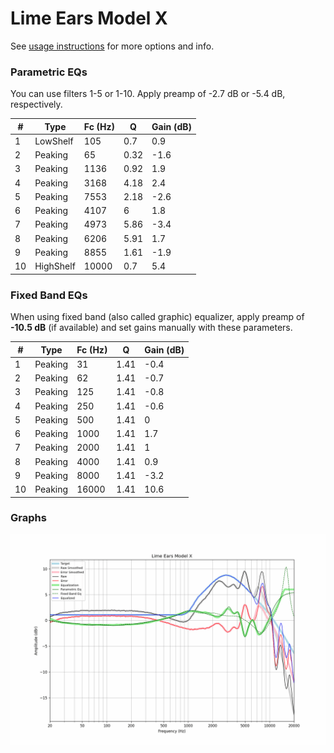 # Lime Ears Model X
See [usage instructions](https://github.com/jaakkopasanen/AutoEq#usage) for more options and info.

### Parametric EQs
You can use filters 1-5 or 1-10. Apply preamp of -2.7 dB or -5.4 dB, respectively.

|   # | Type      |   Fc (Hz) |    Q |   Gain (dB) |
|-----|-----------|-----------|------|-------------|
|   1 | LowShelf  |       105 | 0.7  |         0.9 |
|   2 | Peaking   |        65 | 0.32 |        -1.6 |
|   3 | Peaking   |      1136 | 0.92 |         1.9 |
|   4 | Peaking   |      3168 | 4.18 |         2.4 |
|   5 | Peaking   |      7553 | 2.18 |        -2.6 |
|   6 | Peaking   |      4107 | 6    |         1.8 |
|   7 | Peaking   |      4973 | 5.86 |        -3.4 |
|   8 | Peaking   |      6206 | 5.91 |         1.7 |
|   9 | Peaking   |      8855 | 1.61 |        -1.9 |
|  10 | HighShelf |     10000 | 0.7  |         5.4 |

### Fixed Band EQs
When using fixed band (also called graphic) equalizer, apply preamp of **-10.5 dB** (if available) and set gains manually with these parameters.

|   # | Type    |   Fc (Hz) |    Q |   Gain (dB) |
|-----|---------|-----------|------|-------------|
|   1 | Peaking |        31 | 1.41 |        -0.4 |
|   2 | Peaking |        62 | 1.41 |        -0.7 |
|   3 | Peaking |       125 | 1.41 |        -0.8 |
|   4 | Peaking |       250 | 1.41 |        -0.6 |
|   5 | Peaking |       500 | 1.41 |         0   |
|   6 | Peaking |      1000 | 1.41 |         1.7 |
|   7 | Peaking |      2000 | 1.41 |         1   |
|   8 | Peaking |      4000 | 1.41 |         0.9 |
|   9 | Peaking |      8000 | 1.41 |        -3.2 |
|  10 | Peaking |     16000 | 1.41 |        10.6 |

### Graphs
![](./Lime%20Ears%20Model%20X.png)

